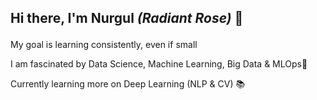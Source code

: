 ## Hi there, I'm  Nurgul *(Radiant Rose)* 👋 <p>

My goal is learning consistently, even if small <p>
I am fascinated by Data Science, Machine Learning, Big Data & MLOps🌱 <p>
Currently learning more on Deep Learning (NLP & CV) 📚 <p>

<!--
**kamalova/kamalova** is a ✨ _special_ ✨ repository because its `README.md` (this file) appears on your GitHub profile.



